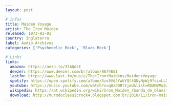 ```yaml
---
layout: post

# Infos
title: Maiden Voyage
artist: The Iron Maiden
released: 1973-01-01
country: Inglaterra
label: Audio Archives
categories: ['Psychedelic Rock', 'Blues Rock']

# Links
links:
  amazon: https://amzn.to/3lAQdzI
  deezer: https://www.deezer.com/br/album/8674651
  lastfm: https://www.last.fm/music/The+Iron+Maidens/Maiden+Voyage
  spotify: https://open.spotify.com/album/3zv5VdJYwbYQltQUyNyWj9?si=LLX1RrnZTg-SkBmYbh2WsQ
  youtube: https://music.youtube.com/watch?v=q8zdORt1joU&list=RDAMVMq8zdORt1joU
  wikipedia: https://pt.wikipedia.org/wiki/Iron_Maiden_(banda_de_blues-rock)
  download: http://murodoclassicrock4.blogspot.com.br/2010/11/iron-maiden-maiden-voyage-1969.html
---
```

